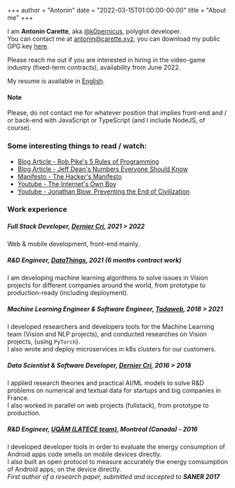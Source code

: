 +++
author = "Antonin"
date = "2022-03-15T01:00:00-00:00"
title = "About me"
+++

I am **Antonin Carette**, aka [@k0pernicus](https://github.com/k0pernicus), polyglot developer.  
You can contact me at [antonin@carette.xyz](mailto:antonin@carette.xyz), you can download my public GPG key [here](antonin@carette.xyz.key).

Please reach me out if you are interested in hiring in the video-game industry (fixed-term contracts), 
availability from June 2022.

My resume is available in [English](/CARETTE_EN_cv.pdf).

#### Note

Please, do not contact me for whatever position that implies front-end and / or back-end with JavaScript or TypeScript
(and I include NodeJS, of course).  

### Some interesting things to read / watch:

* [Blog Article - Rob Pike's 5 Rules of Programming](https://users.ece.utexas.edu/~adnan/pike.html)
* [Blog Article - Jeff Dean's Numbers Everyone Should Know](http://highscalability.com/numbers-everyone-should-know)
* [Manifesto - The Hacker's Manifesto](https://www.usc.edu/~douglast/202/lecture23/manifesto.html)
* [Youtube - The Internet's Own Boy](https://www.youtube.com/watch?v=9vz06QO3UkQ)
* [Youtube - Jonathan Blow, Preventing the End of Civilization](https://www.youtube.com/watch?v=ZSRHeXYDLko)

### Work experience

##### Full Stack Developer, **[Dernier Cri](https://derniercri.io)**, _2021 > 2022_
Web & mobile development, front-end mainly.

##### R&D Engineer, **[DataThings](https://datathings.com/)**, _2021 (6 months contract work)_
I am developing machine learning algorithms to solve issues in Vision projects for different companies around the world, from prototype to production-ready (including deployment).

##### Machine Learning Engineer & Software Engineer, **[Tadaweb](https://tadaweb.com/)**, _2018 > 2021_  
I developed researchers and developers tools for the Machine Learning team (Vision and NLP projects), and conducted researches
on Vision projects, (using `PyTorch`).  
I also wrote and deploy microservices in k8s clusters for our customers.

##### Data Scientist & Software Developer, **[Dernier Cri](https://derniercri.io)**, _2016 > 2018_
I applied research theories and practical AI/ML models to solve R&D problems on numerical and textual data for startups and big companies in France.  
I also worked in parallel on web projects (fullstack), from prototype to production.

##### R&D Engineer, **[UQÀM (LATECE team)](https://latece.uqam.ca/)**, Montréal (Canada) - _2016_
I developed developer tools in order to evaluate the energy consumption of Android apps code smells on mobile devices directly.  
I also built an open protocol to measure accurately the energy comsumption of Android apps, on the device directly.  
_First author of a research paper, submitted and accepted to **SANER 2017**_
